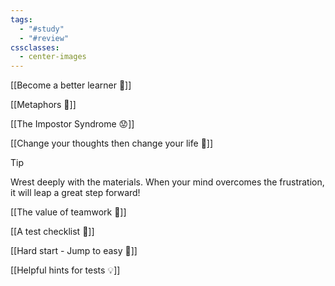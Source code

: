 ```yaml
---
tags:
  - "#study"
  - "#review"
cssclasses:
  - center-images
---
```

[[Become a better learner 🏫]]

[[Metaphors 💭]]

[[The Impostor Syndrome 😟]]

[[Change your thoughts then change your life 💪]]


> [!tip] 
> Wrest deeply with the materials. When your mind overcomes the frustration, it will leap a great step forward!


[[The value of teamwork 👯]]

[[A test checklist 📃]]

[[Hard start - Jump to easy 🦘]]

[[Helpful hints for tests 💡]]

